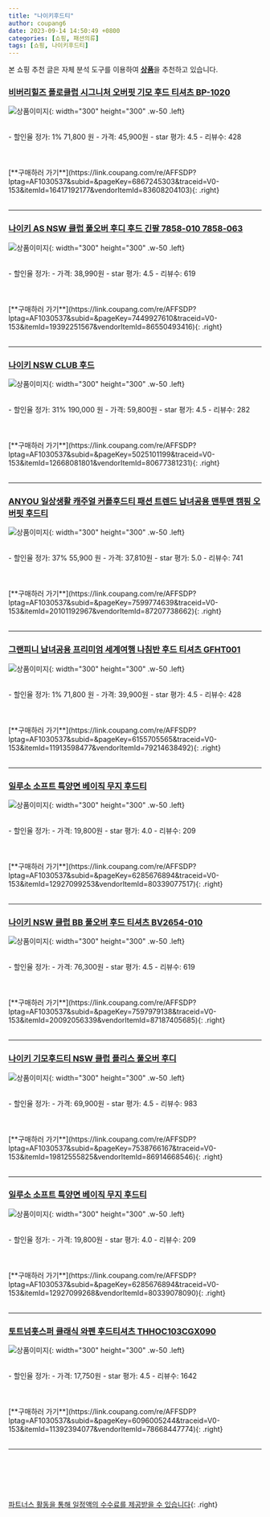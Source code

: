 ```yaml
---
title: "나이키후드티"
author: coupang6
date: 2023-09-14 14:50:49 +0800
categories: [쇼핑, 패션의류]
tags: [쇼핑, 나이키후드티]
---
```


본 쇼핑 추천 글은 자체 분석 도구를 이용하여 [**상품**](https://link.coupang.com/a/bao1ui)을 추천하고 있습니다.

### [비버리힐즈 폴로클럽 시그니처 오버핏 기모 후드 티셔츠 BP-1020](https://link.coupang.com/re/AFFSDP?lptag=AF1030537&subid=&pageKey=6867245303&traceid=V0-153&itemId=16417192177&vendorItemId=83608204103)

![상품이미지](https://thumbnail6.coupangcdn.com/thumbnails/remote/230x230ex/image/vendor_inventory/46b4/4b47b9c1eb11b4aaff4c40eeaf88ae0aecf24df5aa250e4ae522903d5380.jpg){: width="300" height="300" .w-50 .left}


<br>
- 할인율 정가: 1%  71,800   원
- 가격: 45,900원
- star 평가: 4.5
- 리뷰수: 428
<br>
<br>
<br>
<br>
[**구매하러 가기**](https://link.coupang.com/re/AFFSDP?lptag=AF1030537&subid=&pageKey=6867245303&traceid=V0-153&itemId=16417192177&vendorItemId=83608204103){: .right}
<br>
<br>

---

### [나이키 AS NSW 클럽 풀오버 후디 후드 긴팔 7858-010 7858-063](https://link.coupang.com/re/AFFSDP?lptag=AF1030537&subid=&pageKey=7449927610&traceid=V0-153&itemId=19392251567&vendorItemId=86550493416)

![상품이미지](https://thumbnail7.coupangcdn.com/thumbnails/remote/230x230ex/image/vendor_inventory/378d/da85f0ea167762109a681e9e2b38442b91f7588374009accb78f7466b86e.jpg){: width="300" height="300" .w-50 .left}


<br>
- 할인율 정가: 
- 가격: 38,990원
- star 평가: 4.5
- 리뷰수: 619
<br>
<br>
<br>
<br>
[**구매하러 가기**](https://link.coupang.com/re/AFFSDP?lptag=AF1030537&subid=&pageKey=7449927610&traceid=V0-153&itemId=19392251567&vendorItemId=86550493416){: .right}
<br>
<br>

---

### [나이키 NSW CLUB 후드](https://link.coupang.com/re/AFFSDP?lptag=AF1030537&subid=&pageKey=5025101199&traceid=V0-153&itemId=12668081801&vendorItemId=80677381231)

![상품이미지](https://thumbnail6.coupangcdn.com/thumbnails/remote/230x230ex/image/vendor_inventory/59bf/ee852634a63ec22efcc3d5df162b39d560e9a69a3060515d7df2f0ad4262.jpg){: width="300" height="300" .w-50 .left}


<br>
- 할인율 정가: 31%  190,000   원
- 가격: 59,800원
- star 평가: 4.5
- 리뷰수: 282
<br>
<br>
<br>
<br>
[**구매하러 가기**](https://link.coupang.com/re/AFFSDP?lptag=AF1030537&subid=&pageKey=5025101199&traceid=V0-153&itemId=12668081801&vendorItemId=80677381231){: .right}
<br>
<br>

---

### [ANYOU 일상생활 캐주얼 커플후드티 패션 트렌드 남녀공용 맨투맨 캠핑 오버핏 후드티](https://link.coupang.com/re/AFFSDP?lptag=AF1030537&subid=&pageKey=7599774639&traceid=V0-153&itemId=20101192967&vendorItemId=87207738662)

![상품이미지](https://thumbnail9.coupangcdn.com/thumbnails/remote/230x230ex/image/vendor_inventory/cd48/2ae6ddd9e18e34487c0685f5e8fbf1a044822fa683235a121fdac05f01b7.jpg){: width="300" height="300" .w-50 .left}


<br>
- 할인율 정가: 37%  55,900   원
- 가격: 37,810원
- star 평가: 5.0
- 리뷰수: 741
<br>
<br>
<br>
<br>
[**구매하러 가기**](https://link.coupang.com/re/AFFSDP?lptag=AF1030537&subid=&pageKey=7599774639&traceid=V0-153&itemId=20101192967&vendorItemId=87207738662){: .right}
<br>
<br>

---

### [그랜피니 남녀공용 프리미엄 세계여행 나침반 후드 티셔츠 GFHT001](https://link.coupang.com/re/AFFSDP?lptag=AF1030537&subid=&pageKey=6155705565&traceid=V0-153&itemId=11913598477&vendorItemId=79214638492)

![상품이미지](https://thumbnail9.coupangcdn.com/thumbnails/remote/230x230ex/image/retail/images/4961804495271659-42bbd355-1754-40ee-bc45-df8e20159acc.jpg){: width="300" height="300" .w-50 .left}


<br>
- 할인율 정가: 1%  71,800   원
- 가격: 39,900원
- star 평가: 4.5
- 리뷰수: 428
<br>
<br>
<br>
<br>
[**구매하러 가기**](https://link.coupang.com/re/AFFSDP?lptag=AF1030537&subid=&pageKey=6155705565&traceid=V0-153&itemId=11913598477&vendorItemId=79214638492){: .right}
<br>
<br>

---

### [일루소 소프트 특양면 베이직 무지 후드티](https://link.coupang.com/re/AFFSDP?lptag=AF1030537&subid=&pageKey=6285676894&traceid=V0-153&itemId=12927099253&vendorItemId=80339077517)

![상품이미지](https://thumbnail6.coupangcdn.com/thumbnails/remote/230x230ex/image/vendor_inventory/d235/4216a30d02dc8f2d43f005360a01d46b75a957f063066d3f62ce5f2e1c90.jpg){: width="300" height="300" .w-50 .left}


<br>
- 할인율 정가: 
- 가격: 19,800원
- star 평가: 4.0
- 리뷰수: 209
<br>
<br>
<br>
<br>
[**구매하러 가기**](https://link.coupang.com/re/AFFSDP?lptag=AF1030537&subid=&pageKey=6285676894&traceid=V0-153&itemId=12927099253&vendorItemId=80339077517){: .right}
<br>
<br>

---

### [나이키 NSW 클럽 BB 풀오버 후드 티셔츠 BV2654-010](https://link.coupang.com/re/AFFSDP?lptag=AF1030537&subid=&pageKey=7597979138&traceid=V0-153&itemId=20092056339&vendorItemId=87187405685)

![상품이미지](https://thumbnail7.coupangcdn.com/thumbnails/remote/230x230ex/image/vendor_inventory/ff6b/70560ac3768f0641152bbd6935ae5220d33f7ff539a1178a04244342c9fd.jpg){: width="300" height="300" .w-50 .left}


<br>
- 할인율 정가: 
- 가격: 76,300원
- star 평가: 4.5
- 리뷰수: 619
<br>
<br>
<br>
<br>
[**구매하러 가기**](https://link.coupang.com/re/AFFSDP?lptag=AF1030537&subid=&pageKey=7597979138&traceid=V0-153&itemId=20092056339&vendorItemId=87187405685){: .right}
<br>
<br>

---

### [나이키 기모후드티 NSW 클럽 플리스 풀오버 후디](https://link.coupang.com/re/AFFSDP?lptag=AF1030537&subid=&pageKey=7538766167&traceid=V0-153&itemId=19812555825&vendorItemId=86914668546)

![상품이미지](https://thumbnail10.coupangcdn.com/thumbnails/remote/230x230ex/image/vendor_inventory/d229/d2120c2daaa7fd470d4760d1aa230c661c2c56bfab4286df7f1cff7d83a4.jpg){: width="300" height="300" .w-50 .left}


<br>
- 할인율 정가: 
- 가격: 69,900원
- star 평가: 4.5
- 리뷰수: 983
<br>
<br>
<br>
<br>
[**구매하러 가기**](https://link.coupang.com/re/AFFSDP?lptag=AF1030537&subid=&pageKey=7538766167&traceid=V0-153&itemId=19812555825&vendorItemId=86914668546){: .right}
<br>
<br>

---

### [일루소 소프트 특양면 베이직 무지 후드티](https://link.coupang.com/re/AFFSDP?lptag=AF1030537&subid=&pageKey=6285676894&traceid=V0-153&itemId=12927099268&vendorItemId=80339078090)

![상품이미지](https://thumbnail9.coupangcdn.com/thumbnails/remote/230x230ex/image/vendor_inventory/c5e2/a9ad65f840c8221f233fe335e3fb5dcfc9451e31f2e1053352b70302d5fe.jpg){: width="300" height="300" .w-50 .left}


<br>
- 할인율 정가: 
- 가격: 19,800원
- star 평가: 4.0
- 리뷰수: 209
<br>
<br>
<br>
<br>
[**구매하러 가기**](https://link.coupang.com/re/AFFSDP?lptag=AF1030537&subid=&pageKey=6285676894&traceid=V0-153&itemId=12927099268&vendorItemId=80339078090){: .right}
<br>
<br>

---

### [토트넘홋스퍼 클래식 와펜 후드티셔츠 THHOC103CGX090](https://link.coupang.com/re/AFFSDP?lptag=AF1030537&subid=&pageKey=6096005244&traceid=V0-153&itemId=11392394077&vendorItemId=78668447774)

![상품이미지](https://thumbnail7.coupangcdn.com/thumbnails/remote/230x230ex/image/retail/images/2021/09/28/10/8/df81585e-1d28-4f21-aacb-afeab36ad43f.jpg){: width="300" height="300" .w-50 .left}


<br>
- 할인율 정가: 
- 가격: 17,750원
- star 평가: 4.5
- 리뷰수: 1642
<br>
<br>
<br>
<br>
[**구매하러 가기**](https://link.coupang.com/re/AFFSDP?lptag=AF1030537&subid=&pageKey=6096005244&traceid=V0-153&itemId=11392394077&vendorItemId=78668447774){: .right}
<br>
<br>

---
<br><br><br><br><br> [파트너스 활동을 통해 일정액의 수수료를 제공받을 수 있습니다](https://link.coupang.com/a/bao1ui){: .right}